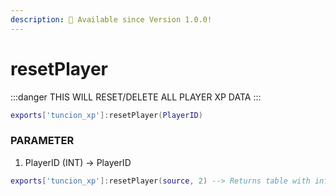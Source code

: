 ```yaml
---
description: 🔧 Available since Version 1.0.0!
---
```


# resetPlayer

:::danger
THIS WILL RESET/DELETE ALL PLAYER XP DATA
:::

```lua title="Export Syntax"
exports['tuncion_xp']:resetPlayer(PlayerID)
```

### PARAMETER

1. PlayerID <span className="color-blue">(INT)</span> <span className="color-orange">-> PlayerID</span>

```lua
exports['tuncion_xp']:resetPlayer(source, 2) --> Returns table with information
```

